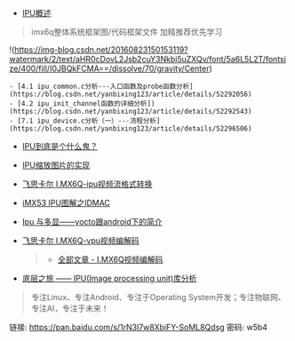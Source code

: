 

- [IPU概述](https://blog.csdn.net/yanbixing123/article/details/52290933)
> imx6q整体系统框架图/代码框架文件
> 加精推荐优先学习

!(https://img-blog.csdn.net/20160823150153119?watermark/2/text/aHR0cDovL2Jsb2cuY3Nkbi5uZXQv/font/5a6L5L2T/fontsize/400/fill/I0JBQkFCMA==/dissolve/70/gravity/Center)

	- [4.1 ipu_common.c分析---入口函数及probe函数分析](https://blog.csdn.net/yanbixing123/article/details/52292056)
	- [4.2 ipu_init_channel函数的详细分析])(https://blog.csdn.net/yanbixing123/article/details/52292543)
	- [7.1 ipu_device.c分析（一）---流程分析](https://blog.csdn.net/yanbixing123/article/details/52296506)

- [IPU到底是个什么鬼？](https://blog.csdn.net/woyimibayi/article/details/78422296)

- [IPU缩放图片的实现](https://blog.csdn.net/tong5956/article/details/54926472)
- [飞思卡尔 I.MX6Q-ipu视频流格式转换](https://blog.csdn.net/u012478275/article/details/52353546)
- [iMX53 IPU图解之IDMAC](https://blog.csdn.net/chychc/article/details/7315130)
- [Ipu 与多显——yocto跟android下的简介](https://blog.csdn.net/hbk320/article/details/46975351)




- [飞思卡尔 I.MX6Q-vpu视频编解码](https://blog.csdn.net/u012478275/article/details/51241934)
	> - [全部文章 - I.MX6Q视频编解码 ](https://blog.csdn.net/u012478275/article/category/6200937)


- [底层之旅 —— IPU(Image processing unit)库分析](https://blog.csdn.net/Righthek/article/details/6798397)
> 专注Linux、专注Android、专注于Operating System开发；专注物联网、专注AI，专注于未来！





链接: https://pan.baidu.com/s/1rN3l7w8XbiFY-SoML8Qdsg 密码: w5b4
